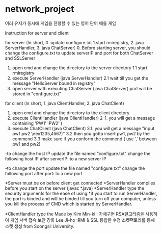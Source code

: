 # network_project

여러 유저가 동시에 게임을 진행할 수 있는 영어 단어 배틀 게임

Instruction for server and client

for server
(In short, 0. update configure.txt 1.start rmiregistry, 
2. java ServerHandler, 3. java ChatServer)
0. Before starting server, you should change the configure.txt
to update serverIP and port for both ChatServer and SSLServer
1. open cmd and change the directory to the server directory
1.1 start rmiregistry
2. execute ServerHandler (java ServerHandler)
2.1 wait till you get the message "HelloServer bound in registry"
3. open server with executing ChatServer (java ChatServer)
port will be stored in "configure.txt"

for client
(in short, 1. java ClientHandler, 2. java ChatClient)
1. open cmd and change the directory to the client directory
2. execute ClientHandler (java ClientHandler)
2-1. you will get a message containing 'PW1' 'PW2' )
3. execute ChatClient (java ChatClient)
3.1. you will get a message "input pw1 pw2 \nex1235,4567)"
3.2 then you gotta insert pw1, pw2 by the commend
3.3 make sure if you conform the commend ( use ',' between pw1 and pw2)

-to change the host IP
update the file named "configure.txt"
change the following host IP after serverIP: to a new server IP

-to change the port
update the file named "configure.txt"
change the following port after port: to a new port

*Server must be on before client get connected
*ServerHandler compiles before you start on the server (javac *.java)
*ServerHandler type the security arguments for the ease of using
*if you start to run ServerHandler, the port is binded and will be binded
till you turn off your computer, unless you kill the process of CMD
which is started by ServerHandler.

*ClientHandler type the 
Made by Kim Min-ki : 자체구현 RSA알고리즘을 사용하여 게임 서버 접속 보안 강화
Lee Ji-ho :RMI & SSL 통합한 수정 소켓팩토리를 통해 소켓 생성
from Soongsil University.



